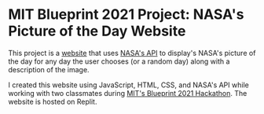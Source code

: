 # MIT Blueprint 2021 Project: NASA's Picture of the Day Website
This project is a [website](https://blueprint-project-2021-tan-theta.sayansisodiya.repl.co/) that uses [NASA's API](https://api.nasa.gov/) to display's NASA's picture of the day for any day the user chooses (or a random day) along with a description of the image.

I created this website using JavaScript, HTML, CSS, and NASA's API while working with two classmates during [MIT's Blueprint 2021 Hackathon](https://blueprint.hackmit.org/). The website is hosted on Replit.
